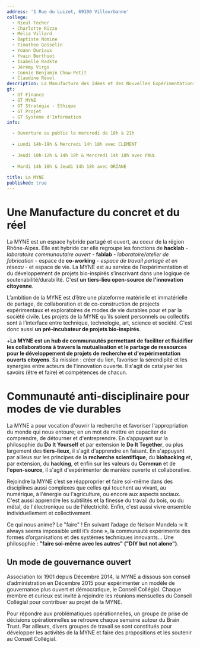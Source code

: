 ```yaml
---
address: '1 Rue du Luizet, 69100 Villeurbanne'
college:
  - Rieul Techer
  - Charlotte Rizzo
  - Melia Villard
  - Baptiste Nomine
  - Timothee Gosselin
  - Yoann Duriaux
  - Yvain Berthiot
  - Isabelle Radkte
  - Jérémy Virgo
  - Connie Benjamin Chow-Petit
  - Claudine Revol
description: La Manufacture des Idées et des Nouvelles Expérimentations
gt:
  - GT Finance
  - GT MYNE
  - GT Stratégie - Ethique
  - GT Projet
  - GT Système d'Information
info: 

  - Ouverture au public le mercredi de 18h à 21h
  
  - Lundi 14h-19h & Mercredi 14h 18h avec CLEMENT
  
  - Jeudi 10h-12h & 14h 18h & Mercredi 14h 18h avec PAUL
  
  - Mardi 14h 18h & Jeudi 14h 18h avec ORIANE
  
title: La MYNE
published: true
---
```


# Une Manufacture du concret et du réel

La MYNE est un espace hybride partagé et ouvert, au coeur de la région Rhône-Alpes. Elle est hybride car elle regroupe les fonctions de **hacklab** - *laboratoire communautaire ouvert* - **fablab** - *laboratoire/atelier de fabrication* - espace de **co-working** - *espace de travail partagé et en réseau* - et espace de vie. La MYNE est au service de l’expérimentation et du développement de projets bio-inspirés s’inscrivant dans une logique de soutenabilité/durabilité. C'est **un tiers-lieu open-source de l'innovation citoyenne**.

L’ambition de la MYNE est d’être une plateforme matérielle et immatérielle de partage, de collaboration et de co-construction de projects expérimentaux et exploratoires de modes de vie durables pour et par la société civile. Les projets de la MYNE qu’ils soient personnels ou collectifs sont à l’interface entre technique, technologie, art, science et société. C'est donc aussi **un pré-incubateur de projets bio-inspirés**.

+**La MYNE est un hub de communautés permettant de faciliter et fluidifier les collaborations à travers la mutualisation et le partage de ressources pour le développement de projets de recherche et d'expérimentation ouverts citoyens**. Sa mission : créer du lien, favoriser la sérendipité et les synergies entre acteurs de l'innovation ouverte. Il s'agit de catalyser les savoirs (être et faire) et compétences de chacun.

# Communauté anti-disciplinaire pour modes de vie durables

 La MYNE a pour vocation d'ouvrir la recherche et favoriser l'appropriation du monde qui nous entoure; en un mot de mettre en capaciter de comprendre, de détourner et d'entreprendre. En s’appuyant sur la philosophie du **Do It Yourself** et par extension le **Do It Together**, ou plus largement des **tiers-lieux**, il s'agit d'apprendre en faisant. En s'appuyant par ailleus sur les principes de la **recherche scientifique**, du **biohacking** et, par extension, du **hacking**, et enfin sur les valeurs du **Commun** et de l'**open-source**, il s'agit d'expérimenter de manière ouverte et collaborative.

 Rejoindre la MYNE c’est se réapproprier et faire soi-même dans des disciplines aussi complexes que celles qui touchent au vivant, au numérique, à l'énergie ou l'agriculture, ou encore aux aspects sociaux. C'est aussi apprendre les subtilités et la finesse du travail du bois, ou du métal, de l'électronique ou de l'électricité. Enfin, c'est aussi vivre ensemble individuellement et collectivement.

 Ce qui nous anime? Le "faire" ! En suivant l’adage de Nelson Mandela :« It always seems impossible until it’s done », la communauté expérimente des formes d’organisations et des systèmes techniques innovants… Une philosophie : **"faire soi-même avec les autres" ("DIY but not alone")**.


## Un mode de gouvernance ouvert

Association loi 1901 depuis Décembre 2014, la MYNE a dissous son conseil d’administration en Décembre 2015 pour expérimenter un modèle de gouvernance plus ouvert et démocratique, le Conseil Collégial. Chaque membre et curieux est invité à rejoindre les réunions mensuelles du Conseil Collégial pour contribuer au projet de la MYNE.

Pour répondre aux problématiques opérationnelles, un groupe de prise de décisions opérationnelles se retrouve chaque semaine autour du Brain Trust. Par ailleurs, divers groupes de travail se sont constitués pour développer les activités de la MYNE et faire des propositions et les soutenir au Conseil Collégial.
